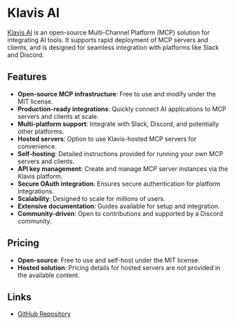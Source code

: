# Klavis AI

[Klavis AI](https://github.com/klavis-ai/klavis) is an open-source Multi-Channel Platform (MCP) solution for integrating AI tools. It supports rapid deployment of MCP servers and clients, and is designed for seamless integration with platforms like Slack and Discord.

## Features
- **Open-source MCP infrastructure**: Free to use and modify under the MIT license.
- **Production-ready integrations**: Quickly connect AI applications to MCP servers and clients at scale.
- **Multi-platform support**: Integrate with Slack, Discord, and potentially other platforms.
- **Hosted servers**: Option to use Klavis-hosted MCP servers for convenience.
- **Self-hosting**: Detailed instructions provided for running your own MCP servers and clients.
- **API key management**: Create and manage MCP server instances via the Klavis platform.
- **Secure OAuth integration**: Ensures secure authentication for platform integrations.
- **Scalability**: Designed to scale for millions of users.
- **Extensive documentation**: Guides available for setup and integration.
- **Community-driven**: Open to contributions and supported by a Discord community.

## Pricing
- **Open-source**: Free to use and self-host under the MIT license.
- **Hosted solution**: Pricing details for hosted servers are not provided in the available content.

## Links
- [GitHub Repository](https://github.com/klavis-ai/klavis)